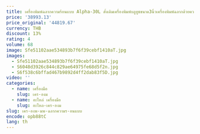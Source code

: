 ```yaml
---
title: เครื่องพิมพ์ฉลากความร้อนแบบ Alpha-30L ดั้งเดิมเครื่องพิมพ์บลูทูธขนาด3นิ้วเครื่องพิมพ์ฉลากด้วยความร้อนแบบพกพา Alpha-30L
price: '38993.13'
price_original: '44819.67'
currency: THB
discount: 13%
rating: 4
volume: 68
image: Sfe51102aae534893b7f6f39cebf1410aT.jpg
images:
  - Sfe51102aae534893b7f6f39cebf1410aT.jpg
  - S6048d3926c844c829ae64975fe68d5f2n.jpg
  - S6f538c6bffad467b9892d4ff2dab83f5D.jpg
video: ''
categories:
  - name: เครื่องมือ
    slug: เคร-องม
  - name: อะไหล่ เครื่องมือ
    slug: อะไหล-เคร-องม
slug: เคร-องพ-มพ-ฉลากความร-อนแบบ
encode: opb88tC
lang: th
---
```

  